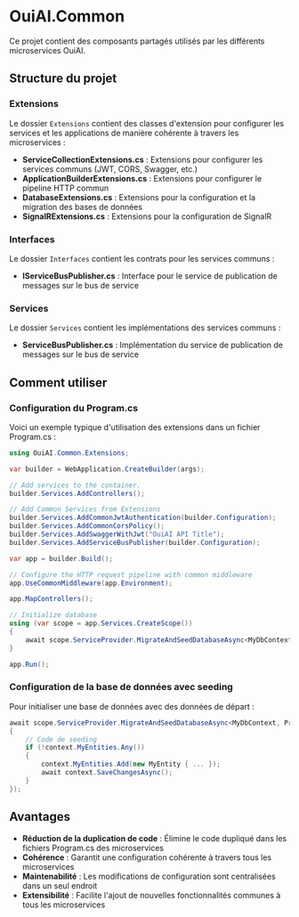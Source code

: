 # OuiAI.Common

Ce projet contient des composants partagés utilisés par les différents microservices OuiAI.

## Structure du projet

### Extensions

Le dossier `Extensions` contient des classes d'extension pour configurer les services et les applications de manière cohérente à travers les microservices :

- **ServiceCollectionExtensions.cs** : Extensions pour configurer les services communs (JWT, CORS, Swagger, etc.)
- **ApplicationBuilderExtensions.cs** : Extensions pour configurer le pipeline HTTP commun
- **DatabaseExtensions.cs** : Extensions pour la configuration et la migration des bases de données
- **SignalRExtensions.cs** : Extensions pour la configuration de SignalR

### Interfaces

Le dossier `Interfaces` contient les contrats pour les services communs :

- **IServiceBusPublisher.cs** : Interface pour le service de publication de messages sur le bus de service

### Services

Le dossier `Services` contient les implémentations des services communs :

- **ServiceBusPublisher.cs** : Implémentation du service de publication de messages sur le bus de service

## Comment utiliser

### Configuration du Program.cs

Voici un exemple typique d'utilisation des extensions dans un fichier Program.cs :

```csharp
using OuiAI.Common.Extensions;

var builder = WebApplication.CreateBuilder(args);

// Add services to the container.
builder.Services.AddControllers();

// Add Common Services from Extensions
builder.Services.AddCommonJwtAuthentication(builder.Configuration);
builder.Services.AddCommonCorsPolicy();
builder.Services.AddSwaggerWithJwt("OuiAI API Title");
builder.Services.AddServiceBusPublisher(builder.Configuration);

var app = builder.Build();

// Configure the HTTP request pipeline with common middleware
app.UseCommonMiddleware(app.Environment);

app.MapControllers();

// Initialize database
using (var scope = app.Services.CreateScope())
{
    await scope.ServiceProvider.MigrateAndSeedDatabaseAsync<MyDbContext, Program>();
}

app.Run();
```

### Configuration de la base de données avec seeding

Pour initialiser une base de données avec des données de départ :

```csharp
await scope.ServiceProvider.MigrateAndSeedDatabaseAsync<MyDbContext, Program>(async context => 
{
    // Code de seeding
    if (!context.MyEntities.Any())
    {
        context.MyEntities.Add(new MyEntity { ... });
        await context.SaveChangesAsync();
    }
});
```

## Avantages

- **Réduction de la duplication de code** : Élimine le code dupliqué dans les fichiers Program.cs des microservices
- **Cohérence** : Garantit une configuration cohérente à travers tous les microservices
- **Maintenabilité** : Les modifications de configuration sont centralisées dans un seul endroit
- **Extensibilité** : Facilite l'ajout de nouvelles fonctionnalités communes à tous les microservices
